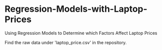 # Regression-Models-with-Laptop-Prices
Using Regression Models to Determine which Factors Affect Laptop Prices

Find the raw data under 'laptop_price.csv' in the repository.
